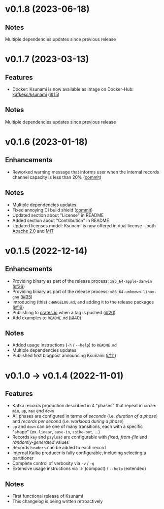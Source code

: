 # v0.1.8 (2023-06-18)

## Notes

Multiple dependencies updates since previous release

# v0.1.7 (2023-03-13)

## Features

* Docker: Ksunami is now available as image on Docker-Hub: [kafkesc/ksunami](https://hub.docker.com/r/kafkesc/ksunami) ([i#15](https://github.com/kafkesc/ksunami/issues/15))

## Notes

Multiple dependencies updates since previous release

# v0.1.6 (2023-01-18)

## Enhancements

* Reworked warning message that informs user when the internal records channel capacity is less than 20% ([commit](https://github.com/kafkesc/ksunami/commit/a8f7bee444ae59f5509ad4170c4f10c76a1ceb13))

## Notes

* Multiple dependencies updates
* Fixed annoying CI build shield ([commit](https://github.com/kafkesc/ksunami/commit/d07c1124b4630d4e495f1dd0413ba69d95d8db9f))
* Updated section about "License" in README
* Added section about "Contribution" in README
* Updated licenses model: Ksunami is now offered in dual license - both [Apache 2.0](LICENSE-APACHE) and [MIT](LICENSE-MIT)

# v0.1.5 (2022-12-14)

## Enhancements

* Providing binary as part of the release process: `x86_64-apple-darwin` ([i#36](https://github.com/kafkesc/ksunami/issues/36))
* Providing binary as part of the release process: `x86_64-unknown-linux-gnu` ([i#35](https://github.com/kafkesc/ksunami/issues/35))
* Introducing (this) `CHANGELOG.md`, and adding it to the release packages ([i#19](https://github.com/kafkesc/ksunami/issues/19))
* Publishing to [crates.io](https://crates.io/crates/ksunami) when a tag is pushed ([i#20](https://github.com/kafkesc/ksunami/issues/20))
* Add examples to `README.md` ([i#40](https://github.com/kafkesc/ksunami/issues/40))

## Notes

* Added usage instructions (`-h` / `--help`) to `README.md`
* Multiple dependencies updates
* Published first blogpost announcing Ksunami ([i#11](https://github.com/kafkesc/ksunami/issues/11))

# v0.1.0 -> v0.1.4 (2022-11-01)

## Features

* Kafka records production described in 4 "phases" that repeat in circle: `min`, `up`, `max` and `down`
* All phases are configured in terms of _seconds_ (i.e. _duration of a phase_) and _records per second_ (i.e. _workload during a phase_)
* `up` and `down` can be one of many transitions, each with a specific "shape" (ex. `linear`, `ease-in`, `spike-out`, ...)
* Records `key` and `payload` are configurable with _fixed_, _from-file_ and _randomly-generated_ values
* Records `headers` can be added to each record
* Internal Kafka producer is fully configurable, including selecting a partitioner
* Complete control of verbosity via `-v` / `-q`
* Extensive usage instructions via `-h` (compact) / `--help` (extended)

## Notes

* First functional release of Ksunami
* This changelog is being written retroactively
